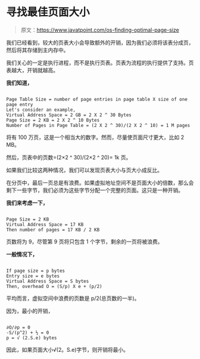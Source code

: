 # 寻找最佳页面大小

> 原文：<https://www.javatpoint.com/os-finding-optimal-page-size>

我们已经看到，较大的页表大小会导致额外的开销，因为我们必须将该表分成页，然后将其存储到主内存中。

我们关心的一定是执行进程，而不是执行页表。页表为流程的执行提供了支持。页表越大，开销就越高。

**我们知道，**

```

Page Table Size = number of page entries in page table X size of one page entry 
Let's consider an example, 
Virtual Address Space = 2 GB = 2 X 2 ^ 30 Bytes 
Page Size = 2 KB = 2 X 2 ^ 10 Bytes 
Number of Pages in Page Table = (2 X 2 ^ 30)/(2 X 2 ^ 10) = 1 M pages 

```

将有 100 万页，这是一个相当大的数字。然而，尽量使页面尺寸更大，比如 2 MB。

然后，页表中的页数=(2×2 ^ 30)/(2×2 ^ 20)= 1k 页。

如果我们比较这两种情况，我们可以发现页表大小与页大小成反比。

在分页中，最后一页总是有浪费。如果虚拟地址空间不是页面大小的倍数，那么会剩下一些字节，我们必须为这些字节分配一个完整的页面。这只是一种开销。

**我们来考虑一下，**

```

Page Size = 2 KB 
Virtual Address Space = 17 KB
Then number of pages = 17 KB / 2 KB 

```

页数将为 9，尽管第 9 页将只包含 1 个字节，剩余的一页将被浪费。

**一般情况下，**

```

If page size = p bytes 
Entry size = e bytes 
Virtual Address Space = S bytes 
Then, overhead O = (S/p) X e + (p/2) 

```

平均而言，虚拟空间中浪费的页数是 p/2(总页数的一半)。

因为，最小的开销，

```

∂O/∂p = 0 
-S/(p^2) + ½ = 0
p = √ (2.S.e) bytes 

```

因此，如果页面大小√(2。S.e)字节，则开销将最小。